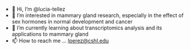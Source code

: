 - 👋 Hi, I’m @lucia-tellez
- 👀 I’m interested in mammary gland research, especially in the effect of sex hormones in normal development and cancer
- 🌱 I’m currently learning about transcriptomics analysis and its applications to mammary gland
- 📫 How to reach me ... lperez@cshl.edu

<!---
lucia-tellez/lucia-tellez is a ✨ special ✨ repository because its `README.md` (this file) appears on your GitHub profile.
You can click the Preview link to take a look at your changes.
--->
